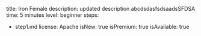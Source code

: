 title: Iron Female
description: updated description abcdsdasfsdsaadsSFDSA
time: 5 minutes
level: beginner
steps:
 - step1.md
license: Apache
isNew: true
isPremium: true
isAvailable: true
